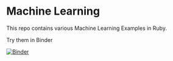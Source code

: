 # Machine Learning
This repo contains various Machine Learning Examples in Ruby.

Try them in Binder

[![Binder](https://mybinder.org/badge_logo.svg)](https://mybinder.org/v2/gh/lalusaud/ml/master)

